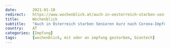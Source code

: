 ```yaml
---
date:       2021-01-10
redirect:   https://www.wochenblick.at/auch-in-oesterreich-starben-senioren-kurz-nach-corona-impfung/
title:      Wochenblick
subtitle:   "Auch in Österreich starben Senioren kurz nach Corona-Impfung"
country:    AT
categories: [Impfung]
tags:       [wochenblick, mit oder an impfung gestorben, biontech]
---
```

